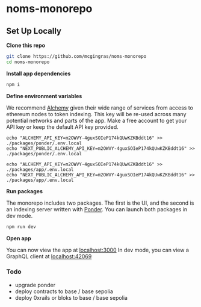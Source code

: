 # noms-monorepo

## Set Up Locally

**Clone this repo**

```bash
git clone https://github.com/mcgingras/noms-monorepo
cd noms-monorepo
```

**Install app dependencies**

```bash
npm i
```

**Define environment variables**

We recommend [Alchemy](https://www.alchemy.com/) given their wide range of services from access to ethereum nodes to token indexing.
This key will be re-used across many potential networks and parts of the app. Make a free account to get your API key or keep the default
API key provided.

```
echo "ALCHEMY_API_KEY=m2OWVY-4guxSOIeP174kQUwKZKBddt16" >> ./packages/ponder/.env.local
echo "NEXT_PUBLIC_ALCHEMY_API_KEY=m2OWVY-4guxSOIeP174kQUwKZKBddt16" >> ./packages/ponder/.env.local

echo "ALCHEMY_API_KEY=m2OWVY-4guxSOIeP174kQUwKZKBddt16" >> ./packages/app/.env.local
echo "NEXT_PUBLIC_ALCHEMY_API_KEY=m2OWVY-4guxSOIeP174kQUwKZKBddt16" >> ./packages/app/.env.local
```

**Run packages**

The monorepo includes two packages. The first is the UI, and the second is an indexing server written with [Ponder](https://ponder.sh/). You can launch both packages in dev mode.

```bash
npm run dev
```

**Open app**

You can now view the app at [localhost:3000](http://localhost:3000/)
In dev mode, you can view a GraphQL client at [localhost:42069](http://localhost:42069/)


### Todo
- upgrade ponder
- deploy contracts to base / base sepolia
- deploy 0xrails or bloks to base / base sepolia
